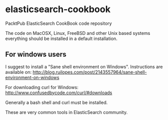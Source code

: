 elasticsearch-cookbook
======================

PacktPub ElasticSearch CookBook code repository


The code on MacOSX, Linux, FreeBSD and other Unix based systems everything should be installed in a default installation.

For windows users
-----------------

I suggest to install a "Sane shell environment on Windows". Instructions are available on:
http://blog.ruilopes.com/post/2143557964/sane-shell-environment-on-windows

For downloading curl for Windows:
http://www.confusedbycode.com/curl/#downloads

Generally a bash shell and curl must be installed.

These are very common tools in ElasticSearch community.

